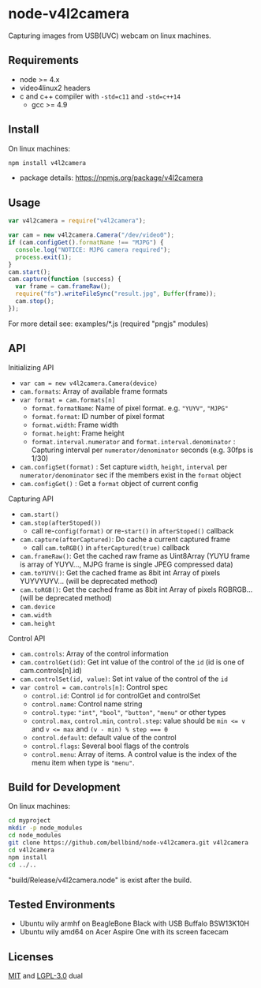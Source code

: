 # node-v4l2camera

Capturing images from USB(UVC) webcam on linux machines.

## Requirements

- node >= 4.x
- video4linux2 headers
- c and c++ compiler with `-std=c11` and `-std=c++14`
    - gcc >= 4.9

## Install

On linux machines:

```bash
npm install v4l2camera
```

- package details: https://npmjs.org/package/v4l2camera

## Usage

```js
var v4l2camera = require("v4l2camera");

var cam = new v4l2camera.Camera("/dev/video0");
if (cam.configGet().formatName !== "MJPG") {
  console.log("NOTICE: MJPG camera required");
  process.exit(1);
}
cam.start();
cam.capture(function (success) {
  var frame = cam.frameRaw();
  require("fs").writeFileSync("result.jpg", Buffer(frame));
  cam.stop();
});
```

For more detail see: examples/*.js (required "pngjs" modules)

## API

Initializing API

- `var cam = new v4l2camera.Camera(device)`
- `cam.formats`: Array of available frame formats
- `var format = cam.formats[n]`
    - `format.formatName`: Name of pixel format. e.g. `"YUYV"`, `"MJPG"`
    - `format.format`: ID number of pixel format
    - `format.width`: Frame width
    - `format.height`: Frame height
    - `format.interval.numerator` and `format.interval.denominator`
      : Capturing interval per `numerator/denominator` seconds 
      (e.g. 30fps is 1/30)
- `cam.configSet(format)`
  : Set capture `width`, `height`, `interval` per `numerator/denominator` sec
  if the members exist in the `format` object
- `cam.configGet()` : Get a `format` object of current config

Capturing API

- `cam.start()`
- `cam.stop(afterStoped())`
    - call re-`config(format)` or re-`start()` in `afterStoped()` callback
- `cam.capture(afterCaptured)`: Do cache a current captured frame
    - call `cam.toRGB()` in `afterCaptured(true)` callback
- `cam.frameRaw()`: Get the cached raw frame as Uint8Array
   (YUYU frame is array of YUYV..., MJPG frame is single JPEG compressed data)
- `cam.toYUYV()`: Get the cached frame as 8bit int Array of pixels YUYVYUYV...
   (will be deprecated method)
- `cam.toRGB()`: Get the cached frame as 8bit int Array of pixels RGBRGB...
   (will be deprecated method)
- `cam.device`
- `cam.width`
- `cam.height`

Control API

- `cam.controls`: Array of the control information
- `cam.controlGet(id)`: Get int value of the control of the `id`
  (id is one of cam.controls[n].id)
- `cam.controlSet(id, value)`: Set int value of the control of the `id`
- `var control = cam.controls[n]`: Control spec
    - `control.id`: Control `id` for controlGet and controlSet
    - `control.name`: Control name string
    - `control.type`: `"int"`, `"bool"`, `"button"`, `"menu"` or other types
    - `control.max`, `control.min`, `control.step`: value should be
      `min <= v` and `v <= max` and `(v - min) % step === 0`
    - `control.default`: default value of the control
    - `control.flags`: Several bool flags of the controls
    - `control.menu`: Array of items. 
      A control value is the index of the menu item when type is `"menu"`.

## Build for Development

On linux machines:

```bash
cd myproject
mkdir -p node_modules
cd node_modules
git clone https://github.com/bellbind/node-v4l2camera.git v4l2camera
cd v4l2camera
npm install
cd ../..
```

"build/Release/v4l2camera.node" is exist after the build.

## Tested Environments

- Ubuntu wily armhf on BeagleBone Black with USB Buffalo BSW13K10H
- Ubuntu wily amd64 on Acer Aspire One with its screen facecam

## Licenses

[MIT](http://opensource.org/licenses/MIT) and 
[LGPL-3.0](http://opensource.org/licenses/LGPL-3.0) dual
